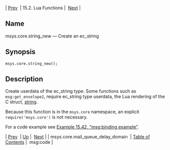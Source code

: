 | [Prev](lua.ref.msys.core.mail_queue_delay_domain)  | 15.2. Lua Functions |  [Next](lua.ref.msg_code.php) |

<a name="lua.ref.msys.core.string_new"></a>
## Name

msys.core.string_new — Create an ec_string

<a name="idp24142896"></a>
## Synopsis

`msys.core.string_new();`

<a name="idp24144496"></a>
## Description

Create userdata of the ec_string type. Some functions such as `msg:get_envelope2`, require ec_string type userdata, the Lua rendering of the C struct, [string](https://support.messagesystems.com/docs/web-c-api/structs.string).

Because this function is in the `msys.core` namespace, an explicit `require('msys.core')` is not necessary.

For a code example see [Example 15.42, “msg:binding example”](lua.ref.msg_binding#lua.ref.msg_binding.example "Example 15.42. msg:binding example").

| [Prev](lua.ref.msys.core.mail_queue_delay_domain)  | [Up](lua.function.details.php) |  [Next](lua.ref.msg_code.php) |
| msys.core.mail_queue_delay_domain  | [Table of Contents](index) |  msg:code |
